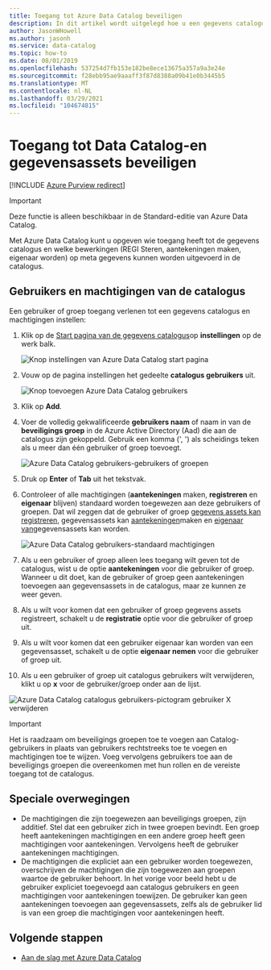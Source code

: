 ```yaml
---
title: Toegang tot Azure Data Catalog beveiligen
description: In dit artikel wordt uitgelegd hoe u een gegevens catalogus en de gegevensassets in Azure Data Catalog kunt beveiligen.
author: JasonWHowell
ms.author: jasonh
ms.service: data-catalog
ms.topic: how-to
ms.date: 08/01/2019
ms.openlocfilehash: 537254d7fb153e182be8ece13675a357a9a3e24e
ms.sourcegitcommit: f28ebb95ae9aaaff3f87d8388a09b41e0b3445b5
ms.translationtype: MT
ms.contentlocale: nl-NL
ms.lasthandoff: 03/29/2021
ms.locfileid: "104674815"
---
```

# <a name="how-to-secure-access-to-data-catalog-and-data-assets"></a>Toegang tot Data Catalog-en gegevensassets beveiligen

[!INCLUDE [Azure Purview redirect](../../includes/data-catalog-use-purview.md)]

> [!IMPORTANT]
> Deze functie is alleen beschikbaar in de Standard-editie van Azure Data Catalog.

Met Azure Data Catalog kunt u opgeven wie toegang heeft tot de gegevens catalogus en welke bewerkingen (REGI Steren, aantekeningen maken, eigenaar worden) op meta gegevens kunnen worden uitgevoerd in de catalogus. 

## <a name="catalog-users-and-permissions"></a>Gebruikers en machtigingen van de catalogus

Een gebruiker of groep toegang verlenen tot een gegevens catalogus en machtigingen instellen:

1. Klik op de [Start pagina van de gegevens catalogus](https://www.azuredatacatalog.com)op **instellingen** op de werk balk.

   ![Knop instellingen van Azure Data Catalog start pagina](media/data-catalog-how-to-secure-catalog/data-catalog-settings.png)

2. Vouw op de pagina instellingen het gedeelte **catalogus gebruikers** uit.

   ![Knop toevoegen Azure Data Catalog gebruikers](media/data-catalog-how-to-secure-catalog/data-catalog-add-button.png)

3. Klik op **Add**.

4. Voer de volledig gekwalificeerde **gebruikers naam** of naam in van de **beveiligings groep** in de Azure Active Directory (Aad) die aan de catalogus zijn gekoppeld. Gebruik een komma (', ') als scheidings teken als u meer dan één gebruiker of groep toevoegt.

   ![Azure Data Catalog gebruikers-gebruikers of groepen](media/data-catalog-how-to-secure-catalog/data-catalog-users-groups.png)

5. Druk op **Enter** of **Tab** uit het tekstvak. 

6. Controleer of alle machtigingen (**aantekeningen** maken, **registreren** en **eigenaar** blijven) standaard worden toegewezen aan deze gebruikers of groepen. Dat wil zeggen dat de gebruiker of groep [gegevens assets kan registreren]( data-catalog-how-to-register.md), gegevensassets kan [aantekeningen]( data-catalog-how-to-annotate.md)maken en [eigenaar van]( data-catalog-how-to-manage.md)gegevensassets kan worden. 

   ![Azure Data Catalog gebruikers-standaard machtigingen](media/data-catalog-how-to-secure-catalog/data-catalog-default-permissions.png)

7. Als u een gebruiker of groep alleen lees toegang wilt geven tot de catalogus, wist u de optie **aantekeningen** voor die gebruiker of groep. Wanneer u dit doet, kan de gebruiker of groep geen aantekeningen toevoegen aan gegevensassets in de catalogus, maar ze kunnen ze weer geven. 

8. Als u wilt voor komen dat een gebruiker of groep gegevens assets registreert, schakelt u de **registratie** optie voor die gebruiker of groep uit.

9. Als u wilt voor komen dat een gebruiker eigenaar kan worden van een gegevensasset, schakelt u de optie **eigenaar nemen** voor die gebruiker of groep uit. 

10. Als u een gebruiker of groep uit catalogus gebruikers wilt verwijderen, klikt u op **x** voor de gebruiker/groep onder aan de lijst. 

   ![Azure Data Catalog catalogus gebruikers-pictogram gebruiker X verwijderen](media/data-catalog-how-to-secure-catalog/data-catalog-delete-user.png)

   > [!IMPORTANT]
   > Het is raadzaam om beveiligings groepen toe te voegen aan Catalog-gebruikers in plaats van gebruikers rechtstreeks toe te voegen en machtigingen toe te wijzen. Voeg vervolgens gebruikers toe aan de beveiligings groepen die overeenkomen met hun rollen en de vereiste toegang tot de catalogus.

## <a name="special-considerations"></a>Speciale overwegingen

- De machtigingen die zijn toegewezen aan beveiligings groepen, zijn additief. Stel dat een gebruiker zich in twee groepen bevindt. Een groep heeft aantekeningen machtigingen en een andere groep heeft geen machtigingen voor aantekeningen. Vervolgens heeft de gebruiker aantekeningen machtigingen. 
- De machtigingen die expliciet aan een gebruiker worden toegewezen, overschrijven de machtigingen die zijn toegewezen aan groepen waartoe de gebruiker behoort. In het vorige voor beeld hebt u de gebruiker expliciet toegevoegd aan catalogus gebruikers en geen machtigingen voor aantekeningen toewijzen. De gebruiker kan geen aantekeningen toevoegen aan gegevensassets, zelfs als de gebruiker lid is van een groep die machtigingen voor aantekeningen heeft.

## <a name="next-steps"></a>Volgende stappen

- [Aan de slag met Azure Data Catalog](data-catalog-get-started.md)
